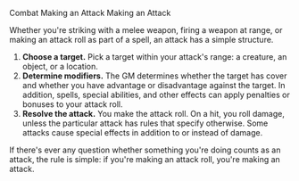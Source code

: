 Combat
Making an Attack
Making an Attack
<p>
  Whether you're striking with a melee weapon, firing a weapon at range, or making an attack roll as part of a spell, an attack has a simple structure.
</p>
<ol>
  <li><strong>Choose a target.</strong> Pick a target within your attack's range: a creature, an object, or a location.</li>
  <li><strong>Determine modifiers.</strong> The GM determines whether the target has cover and whether you have advantage or disadvantage against the target. In addition, spells, special abilities, and other effects can apply penalties or bonuses to your attack roll.</li>
  <li><strong>Resolve the attack.</strong> You make the attack roll. On a hit, you roll damage, unless the particular attack has rules that specify otherwise. Some attacks cause special effects in addition to or instead of damage.</li>
</ol>
<p>If there's ever any question whether something you're doing counts as an attack, the rule is simple: if you're making an attack roll, you're making an attack.</p>
